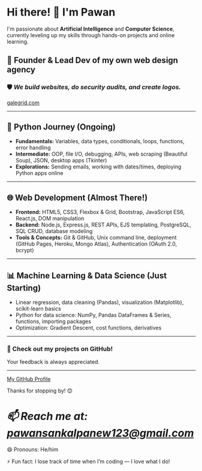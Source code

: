 # Hi there! 👋 I'm Pawan

I'm passionate about **Artificial Intelligence** and **Computer Science**, currently leveling up my skills through hands-on projects and online learning.

## 💼 **Founder & Lead Dev of my own web design agency**
### 🛡️ *We build websites, do security audits, and create logos.*
[ galegrid.com ](https://www.galegrid.com/)

---

## 🐍 Python Journey (Ongoing)

- **Fundamentals:** Variables, data types, conditionals, loops, functions, error handling  
- **Intermediate:** OOP, file I/O, debugging, APIs, web scraping (Beautiful Soup), JSON, desktop apps (Tkinter)  
- **Explorations:** Sending emails, working with dates/times, deploying Python apps online  

---

## 🌐 Web Development (Almost There!)

- **Frontend:** HTML5, CSS3, Flexbox & Grid, Bootstrap, JavaScript ES6, React.js, DOM manipulation  
- **Backend:** Node.js, Express.js, REST APIs, EJS templating, PostgreSQL, SQL CRUD, database modeling  
- **Tools & Concepts:** Git & GitHub, Unix command line, deployment (GitHub Pages, Heroku, Mongo Atlas), Authentication (OAuth 2.0, bcrypt)  

---

## 📊 Machine Learning & Data Science (Just Starting)

- Linear regression, data cleaning (Pandas), visualization (Matplotlib), scikit-learn basics  
- Python for data science: NumPy, Pandas DataFrames & Series, functions, importing packages  
- Optimization: Gradient Descent, cost functions, derivatives  

---

### 🚀 Check out my projects on GitHub!  
Your feedback is always appreciated.

---

[My GitHub Profile](https://github.com/PawanSankalpa?tab=repositories)

Thanks for stopping by! 😊

# ***📫 Reach me at: [pawansankalpanew123@gmail.com](mailto:pawansankalpanew123@gmail.com)***

😄 Pronouns: He/him

⚡ Fun fact: I lose track of time when I’m coding — I love what I do!
<!---
PawanSankalpa/PawanSankalpa is a ✨ special ✨ repository because its `README.md` (this file) appears on your GitHub profile.
You can click the Preview link to take a look at your changes.
--->
